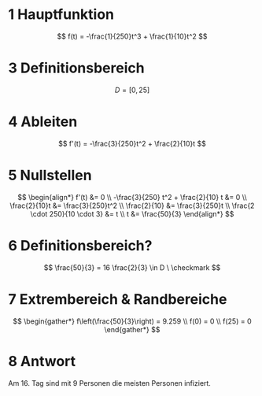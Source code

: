 # 1 Hauptfunktion

$$
f(t) = -\frac{1}{250}t^3 + \frac{1}{10}t^2
$$

# 3 Definitionsbereich

$$
D = [0, 25]
$$

# 4 Ableiten

$$
f'(t) = -\frac{3}{250}t^2 + \frac{2}{10}t
$$

# 5 Nullstellen

$$
\begin{align*}
	f'(t) &= 0 \\
	-\frac{3}{250} t^2 + \frac{2}{10} t &= 0 \\
	\frac{2}{10}t &= \frac{3}{250}t^2 \\
	\frac{2}{10} &= \frac{3}{250}t \\
	\frac{2 \cdot 250}{10 \cdot 3} &= t \\
	t &= \frac{50}{3}
\end{align*}
$$

# 6 Definitionsbereich?

$$
\frac{50}{3} = 16 \frac{2}{3} \in D \ \checkmark
$$

# 7 Extrembereich & Randbereiche

$$
\begin{gather*}
	f\left(\frac{50}{3}\right) = 9.259 \\
	f(0) = 0 \\
	f(25) = 0
\end{gather*}
$$

# 8 Antwort

Am 16. Tag sind mit 9 Personen die meisten Personen infiziert.